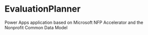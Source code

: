 # EvaluationPlanner
Power Apps application based on Microsoft NFP Accelerator and the Nonprofit Common Data Model
